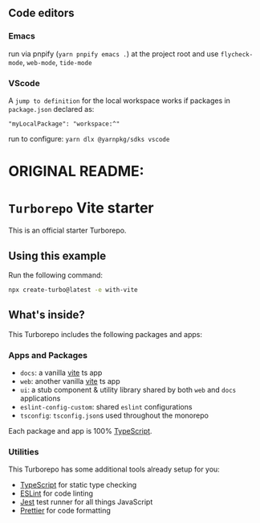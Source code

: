 ## Code editors

### Emacs

  run via pnpify (`yarn pnpify emacs .`) at the project root and use `flycheck-mode`, `web-mode`, `tide-mode`

### VScode

   А `jump to definition` for the local workspace works if packages in `package.json` declared as:

  ```
  "myLocalPackage": "workspace:^"
  ```

  run to configure:
    ```
    yarn dlx @yarnpkg/sdks vscode
    ```



# ORIGINAL README:


# `Turborepo` Vite starter

This is an official starter Turborepo.

## Using this example

Run the following command:

```sh
npx create-turbo@latest -e with-vite
```

## What's inside?

This Turborepo includes the following packages and apps:

### Apps and Packages

- `docs`: a vanilla [vite](https://vitejs.dev) ts app
- `web`: another vanilla [vite](https://vitejs.dev) ts app
- `ui`: a stub component & utility library shared by both `web` and `docs` applications
- `eslint-config-custom`: shared `eslint` configurations
- `tsconfig`: `tsconfig.json`s used throughout the monorepo

Each package and app is 100% [TypeScript](https://www.typescriptlang.org/).

### Utilities

This Turborepo has some additional tools already setup for you:

- [TypeScript](https://www.typescriptlang.org/) for static type checking
- [ESLint](https://eslint.org/) for code linting
- [Jest](https://jestjs.io) test runner for all things JavaScript
- [Prettier](https://prettier.io) for code formatting
